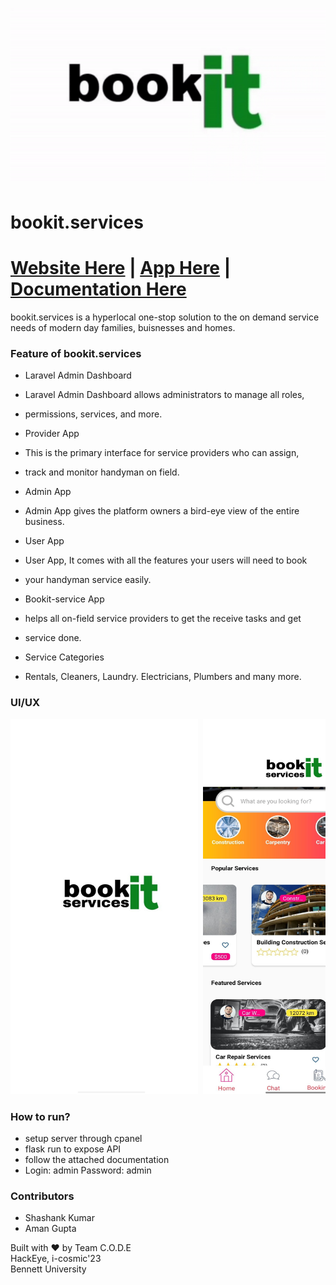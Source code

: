 ![](./image1.gif)
# bookit.services
# [Website Here](https://globalbloodbanking.ml/ware/login) | [App Here](https://drive.google.com/file/d/11wZ_09a3Q_Dx0UdZoB4NDb7GwuoueZkc/view?usp=share_link) | [Documentation Here](https://drive.google.com/file/d/11wZ_09a3Q_Dx0UdZoB4NDb7GwuoueZkc/view?usp=share_link)
bookit.services is a hyperlocal one-stop solution to the on demand service needs of modern day families, buisnesses and homes.


### Feature of bookit.services
- Laravel Admin Dashboard
- Laravel Admin Dashboard allows administrators to manage all roles,
- permissions, services, and more.

- Provider App
- This is the primary interface for service providers who can assign, 
- track and monitor handyman on field.

- Admin App 
- Admin App gives the platform owners a bird-eye view of the entire business.

- User App
- User App, It comes with all the features your users will need to book
- your handyman service easily.

- Bookit-service App
- helps all on-field service providers to get the receive tasks and get
- service done.

- Service Categories
- Rentals, Cleaners, Laundry. Electricians, Plumbers and many more.


### UI/UX
<pre>
<img src="./images/img1.jpg" alt="1" width="300" height="600" /> <img src="./images/img2.jpg" alt="1" width="300" height="600" /> <img src="./images/img3.jpg" alt="1" width="300" height="600" /> <img src="./images/img11.jpg" alt="1" width="300" height="600" />
</pre>
### How to run?
- setup server through cpanel
- flask run to expose API
- follow the attached documentation
- Login: admin Password: admin

### Contributors
- Shashank Kumar
- Aman Gupta


Built with ❤️ by Team C.O.D.E<br>
HackEye, i-cosmic'23<br>
Bennett University
